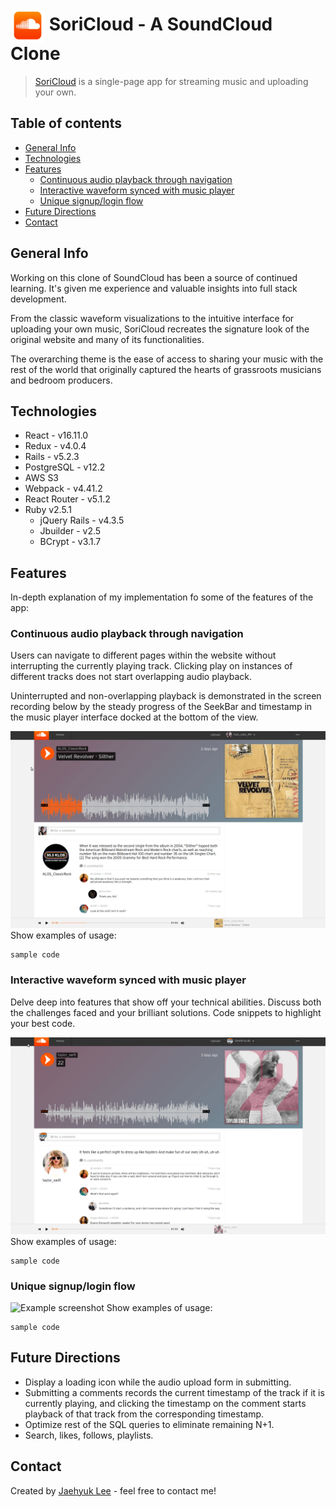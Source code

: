 # <a href="https://soricloud.herokuapp.com/"><img src="./demo/logo.png" alt="SoundCloud Logo" title="Go to SoriCloud" height="55" align="center"></a> SoriCloud - A SoundCloud Clone
> [SoriCloud](https://soricloud.herokuapp.com/ "Go to SoriCloud") is a single-page app for streaming music and uploading your own.

## Table of contents
* [General Info](#general-info)
* [Technologies](#technologies)
* [Features](#features)
  * [Continuous audio playback through navigation](#continuous-audio-playback-through-navigation)
  * [Interactive waveform synced with music player](#interactive-waveform-synced-with-music-player)
  <!-- * [Easy audio upload with responsive and intuitive UI](#easy-audio-upload-with-responsive-and-intuitive-ui) -->
  * [Unique signup/login flow](#unique-signuplogin-flow)
* [Future Directions](#future-directions)
* [Contact](#contact)

## General Info
Working on this clone of SoundCloud has been a source of continued learning. It's given me experience and valuable insights into full stack development.

From the classic waveform visualizations to the intuitive interface for uploading your own music, SoriCloud recreates the signature look of the original website and many of its functionalities.

The overarching theme is the ease of access to sharing your music with the rest of the world that originally captured the hearts of grassroots musicians and bedroom producers.

## Technologies
* React - v16.11.0
* Redux - v4.0.4
* Rails - v5.2.3
* PostgreSQL - v12.2
* AWS S3
* Webpack - v4.41.2
* React Router - v5.1.2
* Ruby v2.5.1
  * jQuery Rails - v4.3.5
  * Jbuilder - v2.5
  * BCrypt - v3.1.7

## Features
In-depth explanation of my implementation fo some of the features of the app:

### Continuous audio playback through navigation
Users can navigate to different pages within the website without interrupting the currently playing track. Clicking play on instances of different tracks does not start overlapping audio playback.

Uninterrupted and non-overlapping playback is demonstrated in the screen recording below by the steady progress of the SeekBar and timestamp in the music player interface docked at the bottom of the view.

![Example screenshot](./demo/continuous_play.gif)
Show examples of usage:
```
sample code
```

### Interactive waveform synced with music player
Delve deep into features that show off your technical abilities. Discuss both the challenges faced and your brilliant solutions. Code snippets to highlight your best code.

![Example screenshot](./demo/synced_waveform.gif)
Show examples of usage:
```
sample code
```

<!-- fixme - add easy upload screenshot after adding loading icon
### Easy upload with responsive and intuitive UI
![Example screenshot](./demo/screenshot.png)
Show examples of usage:
```
sample code
``` -->

### Unique signup/login flow
![Example screenshot](./demo/signup.gif)
Show examples of usage:
```
sample code
```

## Future Directions
* Display a loading icon while the audio upload form in submitting.
* Submitting a comments records the current timestamp of the track if it is currently playing, and clicking the timestamp on the comment starts playback of that track from the corresponding timestamp.
* Optimize rest of the SQL queries to eliminate remaining N+1.
* Search, likes, follows, playlists.

## Contact
Created by [Jaehyuk Lee](mailto:jhlumd@gmail.com) - feel free to contact me!